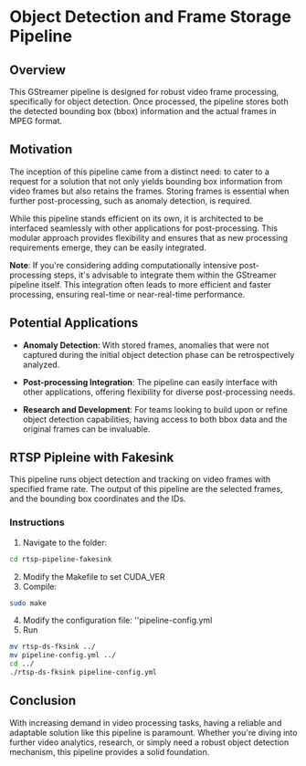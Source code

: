 # Object Detection and Frame Storage Pipeline

## Overview

This GStreamer pipeline is designed for robust video frame processing, specifically for object detection. Once processed, the pipeline stores both the detected bounding box (bbox) information and the actual frames in MPEG format.

## Motivation

The inception of this pipeline came from a distinct need: to cater to a request for a solution that not only yields bounding box information from video frames but also retains the frames. Storing frames is essential when further post-processing, such as anomaly detection, is required.

While this pipeline stands efficient on its own, it is architected to be interfaced seamlessly with other applications for post-processing. This modular approach provides flexibility and ensures that as new processing requirements emerge, they can be easily integrated.

**Note**: If you're considering adding computationally intensive post-processing steps, it's advisable to integrate them within the GStreamer pipeline itself. This integration often leads to more efficient and faster processing, ensuring real-time or near-real-time performance.

## Potential Applications

- **Anomaly Detection**: With stored frames, anomalies that were not captured during the initial object detection phase can be retrospectively analyzed.
  
- **Post-processing Integration**: The pipeline can easily interface with other applications, offering flexibility for diverse post-processing needs.
  
- **Research and Development**: For teams looking to build upon or refine object detection capabilities, having access to both bbox data and the original frames can be invaluable.


## RTSP Pipleine with Fakesink 
This pipeline runs object detection and tracking on video frames with specified frame rate. The output of this pipeline are the selected frames, and the bounding box coordinates and the IDs.
### Instructions
1. Navigate to the folder:
```bash
cd rtsp-pipeline-fakesink
```
2. Modify the Makefile to set CUDA_VER
3. Compile:
```bash
sudo make
```
4. Modify the configuration file: ''pipeline-config.yml
5. Run
```bash
mv rtsp-ds-fksink ../
mv pipeline-config.yml ../
cd ../
./rtsp-ds-fksink pipeline-config.yml
```

## Conclusion

With increasing demand in video processing tasks, having a reliable and adaptable solution like this pipeline is paramount. Whether you're diving into further video analytics, research, or simply need a robust object detection mechanism, this pipeline provides a solid foundation.

